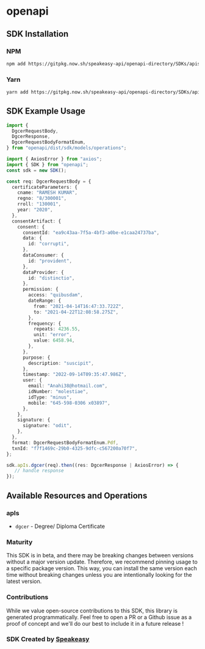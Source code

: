 # openapi

<!-- Start SDK Installation -->
## SDK Installation

### NPM

```bash
npm add https://gitpkg.now.sh/speakeasy-api/openapi-directory/SDKs/apisetu.gov.in/nitap/3.0.0/typescript
```

### Yarn

```bash
yarn add https://gitpkg.now.sh/speakeasy-api/openapi-directory/SDKs/apisetu.gov.in/nitap/3.0.0/typescript
```
<!-- End SDK Installation -->

## SDK Example Usage
<!-- Start SDK Example Usage -->
```typescript
import {
  DgcerRequestBody,
  DgcerResponse,
  DgcerRequestBodyFormatEnum,
} from "openapi/dist/sdk/models/operations";

import { AxiosError } from "axios";
import { SDK } from "openapi";
const sdk = new SDK();

const req: DgcerRequestBody = {
  certificateParameters: {
    cname: "RAMESH KUMAR",
    regno: "8/300001",
    rroll: "130001",
    year: "2020",
  },
  consentArtifact: {
    consent: {
      consentId: "ea9c43aa-7f5a-4bf3-a0be-e1caa24737ba",
      data: {
        id: "corrupti",
      },
      dataConsumer: {
        id: "provident",
      },
      dataProvider: {
        id: "distinctio",
      },
      permission: {
        access: "quibusdam",
        dateRange: {
          from: "2021-04-14T16:47:33.722Z",
          to: "2021-04-22T12:08:58.275Z",
        },
        frequency: {
          repeats: 4236.55,
          unit: "error",
          value: 6458.94,
        },
      },
      purpose: {
        description: "suscipit",
      },
      timestamp: "2022-09-14T09:35:47.986Z",
      user: {
        email: "Anahi38@hotmail.com",
        idNumber: "molestiae",
        idType: "minus",
        mobile: "645-598-0306 x03897",
      },
    },
    signature: {
      signature: "odit",
    },
  },
  format: DgcerRequestBodyFormatEnum.Pdf,
  txnId: "f7f1469c-29b0-4325-9dfc-c567200a70f7",
};

sdk.apIs.dgcer(req).then((res: DgcerResponse | AxiosError) => {
   // handle response
});
```
<!-- End SDK Example Usage -->

<!-- Start SDK Available Operations -->
## Available Resources and Operations


### apIs

* `dgcer` - Degree/ Diploma Certificate
<!-- End SDK Available Operations -->

### Maturity

This SDK is in beta, and there may be breaking changes between versions without a major version update. Therefore, we recommend pinning usage
to a specific package version. This way, you can install the same version each time without breaking changes unless you are intentionally
looking for the latest version.

### Contributions

While we value open-source contributions to this SDK, this library is generated programmatically.
Feel free to open a PR or a Github issue as a proof of concept and we'll do our best to include it in a future release !

### SDK Created by [Speakeasy](https://docs.speakeasyapi.dev/docs/using-speakeasy/client-sdks)

